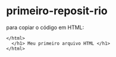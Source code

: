 # primeiro-reposit-rio

para copiar o código em HTML:

```
</html>
  </h1> Meu primeiro arquivo HTML </h1>
</html>
```
